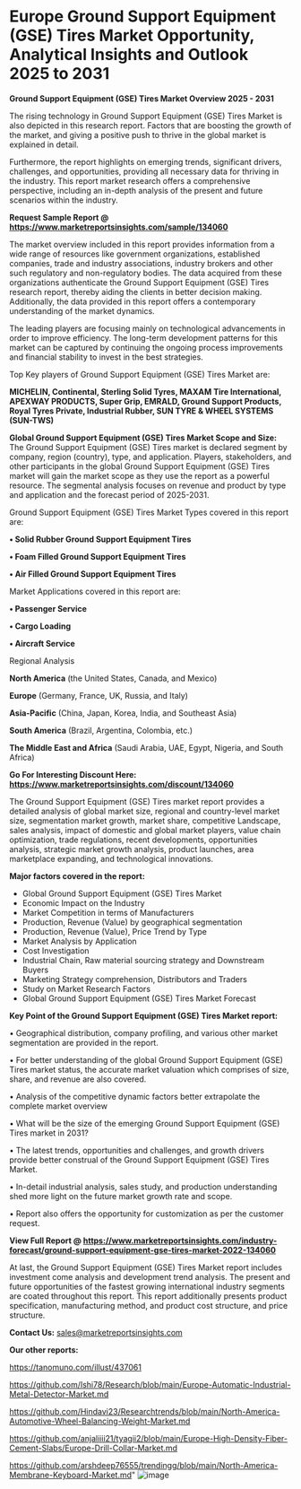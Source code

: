 # Europe Ground Support Equipment (GSE) Tires Market Opportunity, Analytical Insights and Outlook 2025 to 2031

<Strong> Ground Support Equipment (GSE) Tires Market Overview 2025 - 2031</strong>

The rising technology in Ground Support Equipment (GSE) Tires Market is also depicted in this research report. Factors that are boosting the growth of the market, and giving a positive push to thrive in the global market is explained in detail.

Furthermore, the report highlights on emerging trends, significant drivers, challenges, and opportunities, providing all necessary data for thriving in the industry. This report market research offers a comprehensive perspective, including an in-depth analysis of the present and future scenarios within the industry.

<strong>Request Sample Report @ <a href=https://www.marketreportsinsights.com/sample/134060>https://www.marketreportsinsights.com/sample/134060</a></strong>

The market overview included in this report provides information from a wide range of resources like government organizations, established companies, trade and industry associations, industry brokers and other such regulatory and non-regulatory bodies. The data acquired from these organizations authenticate the Ground Support Equipment (GSE) Tires research report, thereby aiding the clients in better decision making. Additionally, the data provided in this report offers a contemporary understanding of the market dynamics.

The leading players are focusing mainly on technological advancements in order to improve efficiency. The long-term development patterns for this market can be captured by continuing the ongoing process improvements and financial stability to invest in the best strategies.

Top Key players of Ground Support Equipment (GSE) Tires Market are:

<strong>MICHELIN, Continental, Sterling Solid Tyres, MAXAM Tire International, APEXWAY PRODUCTS, Super Grip, EMRALD, Ground Support Products, Royal Tyres Private, Industrial Rubber, SUN TYRE & WHEEL SYSTEMS (SUN-TWS)</strong>

<strong><b>Global Ground Support Equipment (GSE) Tires Market Scope and Size:</b></strong>
The Ground Support Equipment (GSE) Tires market is declared segment by company, region (country), type, and application. Players, stakeholders, and other participants in the global Ground Support Equipment (GSE) Tires market will gain the market scope as they use the report as a powerful resource. The segmental analysis focuses on revenue and product by type and application and the forecast period of 2025-2031.

Ground Support Equipment (GSE) Tires Market Types covered in this report are:

<strong>• Solid Rubber Ground Support Equipment Tires

• Foam Filled Ground Support Equipment Tires

• Air Filled Ground Support Equipment Tires</strong>

Market Applications covered in this report are:

<strong>• Passenger Service

• Cargo Loading

• Aircraft Service</strong> 

Regional Analysis

<strong>North America</strong> (the United States, Canada, and Mexico)

<strong>Europe</strong> (Germany, France, UK, Russia, and Italy)

<strong>Asia-Pacific</strong> (China, Japan, Korea, India, and Southeast Asia)

<strong>South America</strong> (Brazil, Argentina, Colombia, etc.)

<strong>The Middle East and Africa</strong> (Saudi Arabia, UAE, Egypt, Nigeria, and South Africa)

<strong>Go For Interesting Discount Here: <a href=https://www.marketreportsinsights.com/discount/134060>https://www.marketreportsinsights.com/discount/134060</a></strong>

The Ground Support Equipment (GSE) Tires market report provides a detailed analysis of global market size, regional and country-level market size, segmentation market growth, market share, competitive Landscape, sales analysis, impact of domestic and global market players, value chain optimization, trade regulations, recent developments, opportunities analysis, strategic market growth analysis, product launches, area marketplace expanding, and technological innovations.

<strong><b>Major factors covered in the report:</b></strong>
<ul>
  <li>Global Ground Support Equipment (GSE) Tires Market </li>
  <li>Economic Impact on the Industry</li>
  <li>Market Competition in terms of Manufacturers</li>
  <li>Production, Revenue (Value) by geographical segmentation</li>
  <li>Production, Revenue (Value), Price Trend by Type</li>
  <li>Market Analysis by Application</li>
  <li>Cost Investigation</li>
  <li>Industrial Chain, Raw material sourcing strategy and Downstream Buyers</li>
  <li>Marketing Strategy comprehension, Distributors and Traders</li>
  <li>Study on Market Research Factors</li>
  <li>Global Ground Support Equipment (GSE) Tires Market Forecast</li>
</ul>

<strong><b>Key Point of the Ground Support Equipment (GSE) Tires Market report:</b></strong>

• Geographical distribution, company profiling, and various other market segmentation are provided in the report.

• For better understanding of the global Ground Support Equipment (GSE) Tires market status, the accurate market valuation which comprises of size, share, and revenue are also covered.

• Analysis of the competitive dynamic factors better extrapolate the complete market overview

• What will be the size of the emerging Ground Support Equipment (GSE) Tires market in 2031?

• The latest trends, opportunities and challenges, and growth drivers provide better construal of the Ground Support Equipment (GSE) Tires Market.

• In-detail industrial analysis, sales study, and production understanding shed more light on the future market growth rate and scope.

• Report also offers the opportunity for customization as per the customer request.

<strong><b>View Full Report @ <a href=https://www.marketreportsinsights.com/industry-forecast/ground-support-equipment-gse-tires-market-2022-134060>https://www.marketreportsinsights.com/industry-forecast/ground-support-equipment-gse-tires-market-2022-134060</a></b></strong>


At last, the Ground Support Equipment (GSE) Tires Market report includes investment come analysis and development trend analysis. The present and future opportunities of the fastest growing international industry segments are coated throughout this report. This report additionally presents product specification, manufacturing method, and product cost structure, and price structure.

<strong>Contact Us:</strong>
sales@marketreportsinsights.com

<strong>Our other reports:</strong>

<a href=https://tanomuno.com/illust/437061>https://tanomuno.com/illust/437061</a>

<a href=https://github.com/Ishi78/Research/blob/main/Europe-Automatic-Industrial-Metal-Detector-Market.md>https://github.com/Ishi78/Research/blob/main/Europe-Automatic-Industrial-Metal-Detector-Market.md</a>

<a href=https://github.com/Hindavi23/Researchtrends/blob/main/North-America-Automotive-Wheel-Balancing-Weight-Market.md>https://github.com/Hindavi23/Researchtrends/blob/main/North-America-Automotive-Wheel-Balancing-Weight-Market.md</a>

<a href=https://github.com/anjaliiii21/tyagii2/blob/main/Europe-High-Density-Fiber-Cement-Slabs/Europe-Drill-Collar-Market.md>https://github.com/anjaliiii21/tyagii2/blob/main/Europe-High-Density-Fiber-Cement-Slabs/Europe-Drill-Collar-Market.md</a>

<a href=https://github.com/arshdeep76555/trendingg/blob/main/North-America-Membrane-Keyboard-Market.md>https://github.com/arshdeep76555/trendingg/blob/main/North-America-Membrane-Keyboard-Market.md</a>"
![image](https://github.com/user-attachments/assets/3842fe1f-aabd-4966-9cdd-19b4627ade06)
